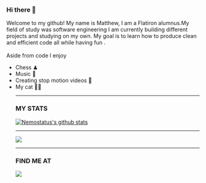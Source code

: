 ### Hi there 👋
Welcome to my github! My name is Matthew, I am a Flatiron alumnus.My field of study was software engineering 
I am currently building different projects and studying on my own. My goal is to learn how to produce clean and efficient code all while having fun .<br><br>
Aside from code I enjoy
<ul>
  <li>Chess ♟</li>
  <li>Music 🎵</li>
  <li>Creating stop motion videos 🎥</li>
  <li>My cat 🐱‍👤</li>
  
---

### MY STATS

[![Nemostatus's github stats](https://github-readme-stats.vercel.app/api?username=nemostatus)](https://github.com/nemostatus/github-readme-stats)

---
<img src="https://img.shields.io/badge/label-HTML5-red">




---
### FIND ME AT

<a href= "https://www.linkedin.com/in/matthew-corralejo-40b5281bb/" >
  <img src="https://img.shields.io/badge/linkedin-%230077B5.svg?&style=for-the-badge&logo=linkedin&logoColor=white" />
</a>
